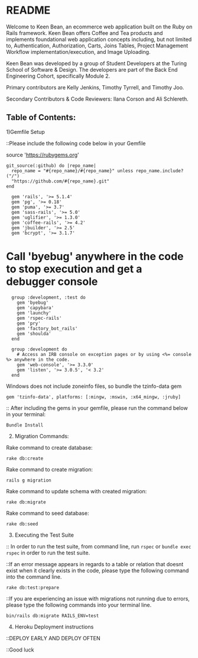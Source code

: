 # README

Welcome to Keen Bean, an ecommerce web application built on the Ruby on Rails framework. Keen Bean offers Coffee and Tea products and implements foundational web application concepts including, but not limited to, Authentication, Authorization, Carts, Joins Tables, Project Management Workflow implementation/execution, and Image Uploading.

Keen Bean was developed by a group of Student Developers at the Turing School of Software & Design. The developers are part of the Back End Engineering Cohort, specifically Module 2.

Primary contributors are Kelly Jenkins, Timothy Tyrrell, and Timothy Joo.

Secondary Contributors & Code Reviewers: Ilana Corson and Ali Schlereth.

## Table of Contents:

1)Gemfile Setup

::Please include the following code below in your Gemfile

source 'https://rubygems.org'
```
git_source(:github) do |repo_name|
  repo_name = "#{repo_name}/#{repo_name}" unless repo_name.include?("/")
  "https://github.com/#{repo_name}.git"
end

  gem 'rails', '>= 5.1.4'
  gem 'pg', '>= 0.18'
  gem 'puma', '>= 3.7'
  gem 'sass-rails', '>= 5.0'
  gem 'uglifier', '>= 1.3.0'
  gem 'coffee-rails', '>= 4.2'
  gem 'jbuilder', '>= 2.5'
  gem 'bcrypt', '>= 3.1.7'
```
# Call 'byebug' anywhere in the code to stop execution and get a debugger console

```
  group :development, :test do
    gem 'byebug'
    gem 'capybara'
    gem 'launchy'
    gem 'rspec-rails'
    gem 'pry'
    gem 'factory_bot_rails'
    gem 'shoulda'
  end

  group :development do
    # Access an IRB console on exception pages or by using <%= console %> anywhere in the code.
    gem 'web-console', '>= 3.3.0'
    gem 'listen', '>= 3.0.5', '< 3.2'
  end
```
Windows does not include zoneinfo files, so bundle the tzinfo-data gem
```
gem 'tzinfo-data', platforms: [:mingw, :mswin, :x64_mingw, :jruby]
```
:: After including the gems in your gemfile, please run the command below in your terminal:

```
Bundle Install
```

2) Migration Commands:

Rake command to create database:
```
rake db:create
```
Rake command to create migration:
```
rails g migration
```
Rake command to update schema with created migration:
```
rake db:migrate
```
Rake command to seed database:
```
rake db:seed
```


3) Executing the Test Suite

:: In order to run the test suite, from command line, run ```rspec``` or ```bundle exec rspec``` in order to run the test suite.

::If an error message appears in regards to a table or relation that doesnt exist when it clearly exists in the code, please type the following command into the command line.
```
rake db:test:prepare  
```
::If you are experiencing an issue with migrations not running due to errors, please type the following commands into your terminal line.
```
bin/rails db:migrate RAILS_ENV=test
```
4) Heroku Deployment instructions

::DEPLOY EARLY AND DEPLOY OFTEN

::Good luck
